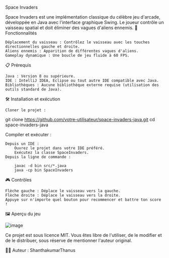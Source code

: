 Space Invaders

Space Invaders est une implémentation classique du célèbre jeu d'arcade, développée en Java avec l'interface graphique Swing. Le joueur contrôle un vaisseau spatial et doit éliminer des vagues d'aliens ennemis.
🚀 Fonctionnalités

    Déplacement du vaisseau : Contrôlez le vaisseau avec les touches directionnelles gauche et droite.
    Aliens ennemis : Apparition de différentes vagues d'aliens.
    Gameplay dynamique : Une boucle de jeu fluide à 60 FPS.

📋 Prérequis

    Java : Version 8 ou supérieure.
    IDE : IntelliJ IDEA, Eclipse ou tout autre IDE compatible avec Java.
    Bibliothèques : Aucune bibliothèque externe requise (utilisation des outils standard de Java).

🛠️ Installation et exécution

    Cloner le projet :

git clone https://github.com/votre-utilisateur/space-invaders-java.git
cd space-invaders-java

Compiler et exécuter :

    Depuis un IDE :
        Ouvrez le projet dans votre IDE préféré.
        Exécutez la classe SpaceInvaders.
    Depuis la ligne de commande :

        javac -d bin src/*.java
        java -cp bin SpaceInvaders

🎮 Contrôles

    Flèche gauche : Déplace le vaisseau vers la gauche.
    Flèche droite : Déplace le vaisseau vers la droite.
    Appuye sur n'importe quel bouton pour recommencer et battre ton score !

🖼️ Aperçu du jeu

![image](https://github.com/user-attachments/assets/8134363e-c88d-4c09-8808-b067d9bc6f28)

Ce projet est sous licence MIT. Vous êtes libre de l'utiliser, de le modifier et de le distribuer, sous réserve de mentionner l'auteur original.

🧑‍💻 Auteur : ShanthakumarThanus
